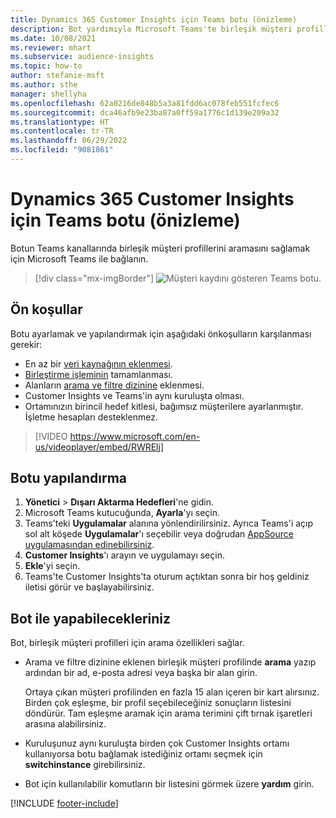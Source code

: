 ```yaml
---
title: Dynamics 365 Customer Insights için Teams botu (önizleme)
description: Bot yardımıyla Microsoft Teams'te birleşik müşteri profillerini arayın.
ms.date: 10/08/2021
ms.reviewer: mhart
ms.subservice: audience-insights
ms.topic: how-to
author: stefanie-msft
ms.author: sthe
manager: shellyha
ms.openlocfilehash: 62a0216de848b5a3a81fdd6ac078feb551fcfec6
ms.sourcegitcommit: dca46afb9e23ba87a0ff59a1776c1d139e209a32
ms.translationtype: HT
ms.contentlocale: tr-TR
ms.lasthandoff: 06/29/2022
ms.locfileid: "9081861"
---
```

# <a name="teams-bot-for-dynamics-365-customer-insights-preview"></a>Dynamics 365 Customer Insights için Teams botu (önizleme)

Botun Teams kanallarında birleşik müşteri profillerini aramasını sağlamak için Microsoft Teams ile bağlanın.

> [!div class="mx-imgBorder"]
> ![Müşteri kaydını gösteren Teams botu.](media/teams-bot.png "Müşteri kaydını gösteren Teams botu")

## <a name="prerequisites"></a>Ön koşullar

Botu ayarlamak ve yapılandırmak için aşağıdaki önkoşulların karşılanması gerekir:

- En az bir [veri kaynağının eklenmesi](data-sources.md).
- [Birleştirme işleminin](data-unification.md) tamamlanması.
- Alanların [arama ve filtre dizinine](search-filter-index.md) eklenmesi.
- Customer Insights ve Teams'in aynı kuruluşta olması.
- Ortamınızın birincil hedef kitlesi, bağımsız müşterilere ayarlanmıştır. İşletme hesapları desteklenmez.


> [!VIDEO https://www.microsoft.com/en-us/videoplayer/embed/RWRElj]

## <a name="configure-the-bot"></a>Botu yapılandırma

1. **Yönetici** > **Dışarı Aktarma Hedefleri**'ne gidin.
1. Microsoft Teams kutucuğunda, **Ayarla**'yı seçin.
1. Teams'teki **Uygulamalar** alanına yönlendirilirsiniz. Ayrıca Teams'i açıp sol alt köşede **Uygulamalar**'ı seçebilir veya doğrudan [AppSource uygulamasından edinebilirsiniz](https://go.microsoft.com/fwlink/?linkid=2124104).
1. **Customer Insights**'ı arayın ve uygulamayı seçin.
1. **Ekle**'yi seçin.
1. Teams'te Customer Insights'ta oturum açtıktan sonra bir hoş geldiniz iletisi görür ve başlayabilirsiniz.

## <a name="things-you-can-do-with-the-bot"></a>Bot ile yapabilecekleriniz

Bot, birleşik müşteri profilleri için arama özellikleri sağlar.

- Arama ve filtre dizinine eklenen birleşik müşteri profilinde **arama** yazıp ardından bir ad, e-posta adresi veya başka bir alan girin.

  Ortaya çıkan müşteri profilinden en fazla 15 alan içeren bir kart alırsınız. Birden çok eşleşme, bir profil seçebileceğiniz sonuçların listesini döndürür. Tam eşleşme aramak için arama terimini çift tırnak işaretleri arasına alabilirsiniz.

- Kuruluşunuz aynı kuruluşta birden çok Customer Insights ortamı kullanıyorsa botu bağlamak istediğiniz ortamı seçmek için **switchinstance** girebilirsiniz.

- Bot için kullanılabilir komutların bir listesini görmek üzere **yardım** girin.  


[!INCLUDE [footer-include](includes/footer-banner.md)]